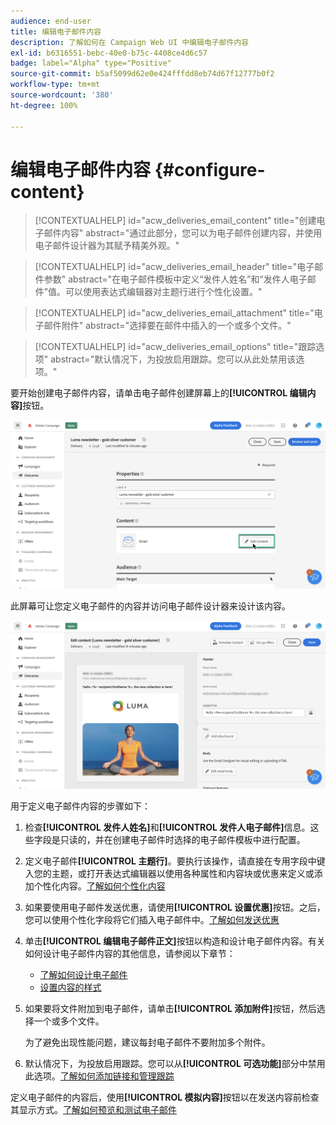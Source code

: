 ```yaml
---
audience: end-user
title: 编辑电子邮件内容
description: 了解如何在 Campaign Web UI 中编辑电子邮件内容
exl-id: b6316551-bebc-40e0-b75c-4408ce4d6c57
badge: label="Alpha" type="Positive"
source-git-commit: b5af5099d62e0e424fffdd8eb74d67f12777b0f2
workflow-type: tm+mt
source-wordcount: '380'
ht-degree: 100%

---
```


# 编辑电子邮件内容 {#configure-content}

>[!CONTEXTUALHELP]
>id="acw_deliveries_email_content"
>title="创建电子邮件内容"
>abstract="通过此部分，您可以为电子邮件创建内容，并使用电子邮件设计器为其赋予精美外观。"

>[!CONTEXTUALHELP]
>id="acw_deliveries_email_header"
>title="电子邮件参数"
>abstract="在电子邮件模板中定义“发件人姓名”和“发件人电子邮件”值。可以使用表达式编辑器对主题行进行个性化设置。"

>[!CONTEXTUALHELP]
>id="acw_deliveries_email_attachment"
>title="电子邮件附件"
>abstract="选择要在邮件中插入的一个或多个文件。"

>[!CONTEXTUALHELP]
>id="acw_deliveries_email_options"
>title="跟踪选项"
>abstract="默认情况下，为投放启用跟踪。您可以从此处禁用该选项。"

要开始创建电子邮件内容，请单击电子邮件创建屏幕上的&#x200B;**[!UICONTROL 编辑内容]**&#x200B;按钮。

![](assets/edit-content.png)

此屏幕可让您定义电子邮件的内容并访问电子邮件设计器来设计该内容。

![](assets/content-dashboard.png)

用于定义电子邮件内容的步骤如下：

1. 检查&#x200B;**[!UICONTROL 发件人姓名]**&#x200B;和&#x200B;**[!UICONTROL 发件人电子邮件]**&#x200B;信息。这些字段是只读的，并在创建电子邮件时选择的电子邮件模板中进行配置。

1. 定义电子邮件&#x200B;**[!UICONTROL 主题行]**。要执行该操作，请直接在专用字段中键入您的主题，或打开表达式编辑器以使用各种属性和内容块或优惠来定义或添加个性化内容。[了解如何个性化内容](../personalization/personalize.md)

1. 如果要使用电子邮件发送优惠，请使用&#x200B;**[!UICONTROL 设置优惠]**&#x200B;按钮。之后，您可以使用个性化字段将它们插入电子邮件中。[了解如何发送优惠](offers.md)

1. 单击&#x200B;**[!UICONTROL 编辑电子邮件正文]**&#x200B;按钮以构造和设计电子邮件内容。有关如何设计电子邮件内容的其他信息，请参阅以下章节：

   * [了解如何设计电子邮件](create-email-content.md)
   * [设置内容的样式](get-started-email-style.md)

1. 如果要将文件附加到电子邮件，请单击&#x200B;**[!UICONTROL 添加附件]**&#x200B;按钮，然后选择一个或多个文件。

   为了避免出现性能问题，建议每封电子邮件不要附加多个附件。

   <!--limitation on size + number of files?-->

1. 默认情况下，为投放启用跟踪。您可以从&#x200B;**[!UICONTROL 可选功能]**&#x200B;部分中禁用此选项。[了解如何添加链接和管理跟踪](message-tracking.md)

定义电子邮件的内容后，使用&#x200B;**[!UICONTROL 模拟内容]**&#x200B;按钮以在发送内容前检查其显示方式。[了解如何预览和测试电子邮件](../preview-test/preview-test.md)

